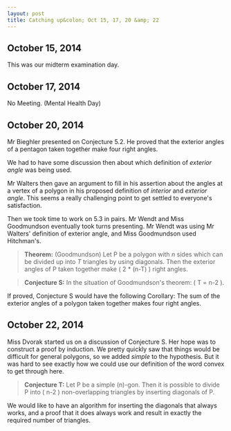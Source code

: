 ```yaml
---
layout: post
title: Catching up&colon; Oct 15, 17, 20 &amp; 22
---
```


## October 15, 2014

This was our midterm examination day.

## October 17, 2014

No Meeting. (Mental Health Day)

## October 20, 2014

Mr Bieghler presented on Conjecture 5.2. He proved that the exterior angles of a
pentagon taken together make four right angles.

We had to have some discussion then about which definition of _exterior angle_ was
being used.

Mr Walters then gave an argument to fill in his assertion about the angles at a vertex
of a polygon in his proposed definition of _interior_ and _exterior angle_. This seems
a really challenging point to get settled to everyone's satisfaction.

Then we took time to work on 5.3 in pairs. Mr Wendt and Miss Goodmundson eventually
took turns presenting. Mr Wendt was using Mr Walters' definition of exterior angle,
and Miss Goodmundson used Hitchman's.

> **Theorem:** (Goodmundson) Let P be a polygon with $n$ sides which can be divided up
> into $T$ triangles by using diagonals. Then the exterior angles of P taken together
> make \( 2 * (n-T) \) right angles.

> **Conjecture S:** In the situation of Goodmundson's theorem: \( T = n-2 \).

If proved, Conjecture S would have the following Corollary: The sum of the exterior
angles of a polygon taken together makes four right angles.

## October 22, 2014

Miss Dvorak started us on a discussion of Conjecture S. Her hope was to construct a
proof by induction. We pretty quickly saw that things would be difficult for general
polygons, so we added _simple_ to the hypothesis. But it was hard to see exactly how
we could use our definition of the word convex to get through here.

> **Conjecture T:** Let P be a simple \(n\)-gon. Then it is possible to divide
> P into \( n-2 \) non-overlapping triangles by inserting diagonals of P.

We would like to have an algorithm for inserting the diagonals that always works,
and a proof that it does always work and result in exactly the required number of
triangles.
